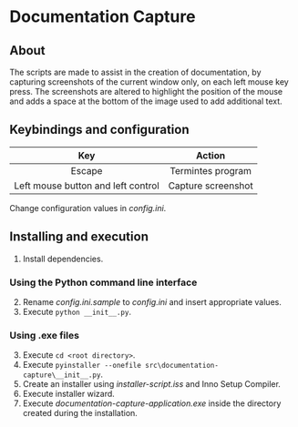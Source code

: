 # Documentation Capture

## About

The scripts are made to assist in the creation of documentation, by capturing screenshots of the current window only, on each left mouse key press. The screenshots are altered to highlight the position of the mouse and adds a space at the bottom of the image used to add additional text.

## Keybindings and configuration

|                Key                 |       Action       |
| :--------------------------------: | :----------------: |
|               Escape               | Termintes program  |
| Left mouse button and left control | Capture screenshot |

Change configuration values in _config.ini_.

## Installing and execution

1. Install dependencies.

### Using the Python command line interface

2. Rename _config.ini.sample_ to _config.ini_ and insert appropriate values.
3. Execute `python __init__.py`.

### Using .exe files

3. Execute `cd <root directory>`.
4. Execute `pyinstaller --onefile src\documentation-capture\__init__.py`.
5. Create an installer using _installer-script.iss_ and Inno Setup Compiler.
6. Execute installer wizard.
7. Execute _documentation-capture-application.exe_ inside the directory created during the installation.
